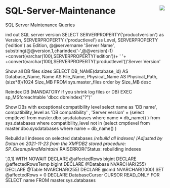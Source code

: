 # SQL-Server-Maintenance              <img align="right" src="https://visitor-badge.laobi.icu/badge?page_id=noetovar5.SQL-Server-Maintenance"/>
SQL Server Maintenance Queries



ind out SQL server version
SELECT SERVERPROPERTY('productversion') as Version, SERVERPROPERTY ('productlevel') as Level, SERVERPROPERTY ('edition') as Edition, @@servername 'Server Name', substring(@@version,1,charindex('-',@@version)-1) +convert(varchar(100),SERVERPROPERTY('edition'))+ ' '+ +convert(varchar(100),SERVERPROPERTY('productlevel'))'Server Version'



Show all DB files sizes
SELECT DB_NAME(database_id) AS Database_Name, Name AS File_Name, Physical_Name AS Physical_Path, (size*8)/1024 Size_MB FROM sys.master_files order by Size_MB desc



Reindex DB (MANDATORY if you shrink log files or DB)
EXEC sp_MSforeachtable 'dbcc dbreindex("?")'



Show DBs with exceptional compatibility level
select name as 'DB name', compatibility_level as 'DB compatibility' , 'Server version' = (select cmptlevel from master.dbo.sysdatabases where name = db_name() ) from sys.databases where compatibility_level not in (select cmptlevel from master.dbo.sysdatabases where name = db_name() )


Rebuild all indexes on selected databases
/*rebuild all indexes*/
/*Adjusted by Dotan on 2021-11-23 from the XMPDB2 stored procedure: SP_CleanupAndMaintain*/
RAISERROR('Status: rebuilding indexes

',0,1) WITH NOWAIT
DECLARE @affectedRows bigint
DECLARE @affectedRowsTemp bigint
DECLARE @Database NVARCHAR(255)
DECLARE @Table NVARCHAR(255)
DECLARE @cmd NVARCHAR(1000)
SET @affectedRows = 0
DECLARE DatabaseCursor CURSOR READ_ONLY FOR
SELECT name FROM master.sys.databases


